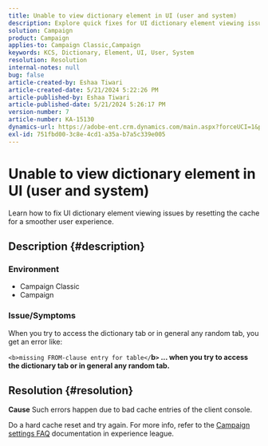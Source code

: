 ```yaml
---
title: Unable to view dictionary element in UI (user and system)
description: Explore quick fixes for UI dictionary element viewing issues.
solution: Campaign
product: Campaign
applies-to: Campaign Classic,Campaign
keywords: KCS, Dictionary, Element, UI, User, System
resolution: Resolution
internal-notes: null
bug: false
article-created-by: Eshaa Tiwari
article-created-date: 5/21/2024 5:22:26 PM
article-published-by: Eshaa Tiwari
article-published-date: 5/21/2024 5:26:17 PM
version-number: 7
article-number: KA-15130
dynamics-url: https://adobe-ent.crm.dynamics.com/main.aspx?forceUCI=1&pagetype=entityrecord&etn=knowledgearticle&id=94aeecad-9617-ef11-9f8a-6045bd006793
exl-id: 751fbd00-3c8e-4cd1-a35a-b7a5c339e005
---
```

# Unable to view dictionary element in UI (user and system)


Learn how to fix UI dictionary element viewing issues by resetting the cache for a smoother user experience.

## Description {#description}


### <b>Environment</b>

- Campaign Classic
- Campaign


### <b>Issue/Symptoms</b>

When you try to access the dictionary tab or in general any random tab, you get an error like:

`<b>missing FROM-clause entry for table</`<b>b`>` ... when you try to access the dictionary tab or in general any random tab.</b>


## Resolution {#resolution}





<b>Cause</b>
Such errors happen due to bad cache entries of the client console.



Do a hard cache reset and try again. For more info, refer to the [Campaign settings FAQ](https://experienceleague.adobe.com/docs/campaign-classic/using/getting-started/starting-with-adobe-campaign/faq/faq-campaign-config.html?lang=en) documentation in experience league.


<br>
